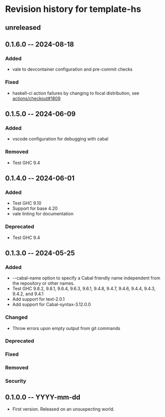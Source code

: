 # Revision history for template-hs

## unreleased

## 0.1.6.0 -- 2024-08-18

### Added

- vale to devcontainer configuration and pre-commit checks

### Fixed

- haskell-ci action failures by changing to focal distribution, see [actions/checkout#1809](https://github.com/actions/checkout/issues/1809)

## 0.1.5.0 -- 2024-06-09

### Added

- vscode configuration for debugging with cabal

### Removed

- Test GHC 9.4

## 0.1.4.0 -- 2024-06-01

### Added

- Test GHC 9.10
- Support for base 4.20
- vale linting for documentation

### Deprecated

- Test GHC 9.4

## 0.1.3.0 -- 2024-05-25

### Added

- --cabal-name option to specify a Cabal friendly name independent from the
  repository or other names.
- Test GHC 9.8.2, 9.8.1, 9.6.4, 9.6.3, 9.6.1, 9.4.8, 9.4.7, 9.4.6, 9.4.4, 9.4.3,
  9.4.2, and 9.4.1
- Add support for text-2.0.1
- Add support for Cabal-syntax-3.12.0.0

### Changed

- Throw errors upon empty output from git commands

### Deprecated

### Fixed

### Removed

### Security

## 0.1.0.0 -- YYYY-mm-dd

- First version. Released on an unsuspecting world.

